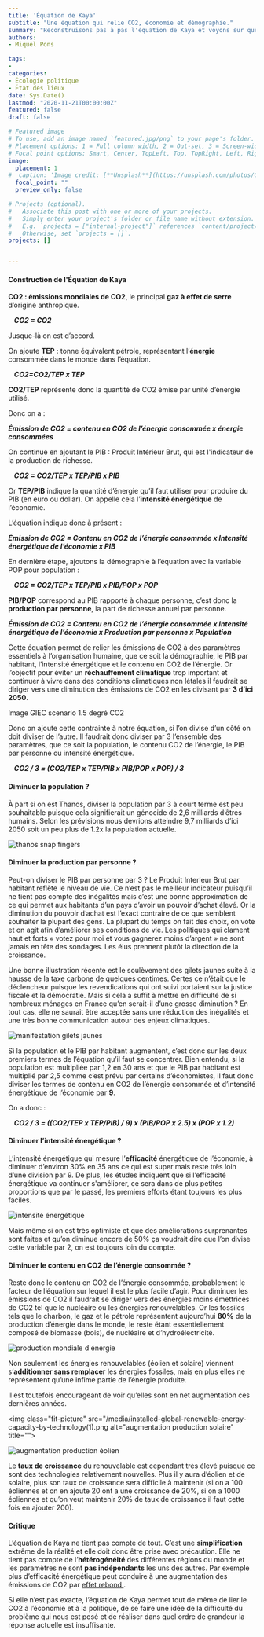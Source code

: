 ```yaml
---
title: 'Équation de Kaya'
subtitle: "Une équation qui relie CO2, économie et démographie."
summary: "Reconstruisons pas à pas l'équation de Kaya et voyons sur quelles variables nous avons de la marge de manoeuvre pour éviter le réchauffement climatique."
authors:
- Miquel Pons

tags:
- 
categories:
- Écologie politique
- État des lieux
date: Sys.Date()
lastmod: "2020-11-21T00:00:00Z"
featured: false
draft: false

# Featured image
# To use, add an image named `featured.jpg/png` to your page's folder.
# Placement options: 1 = Full column width, 2 = Out-set, 3 = Screen-width
# Focal point options: Smart, Center, TopLeft, Top, TopRight, Left, Right, BottomLeft, Bottom, BottomRight
image:
  placement: 1
#  caption: 'Image credit: [**Unsplash**](https://unsplash.com/photos/CpkOjOcXdUY)'
  focal_point: ""
  preview_only: false

# Projects (optional).
#   Associate this post with one or more of your projects.
#   Simply enter your project's folder or file name without extension.
#   E.g. `projects = ["internal-project"]` references `content/project/deep-learning/index.md`.
#   Otherwise, set `projects = []`.
projects: []


---
```


#### Construction de l'Équation de Kaya

**CO2 : émissions mondiales de CO2**, le principal **gaz à effet de serre** d’origine anthropique.

&nbsp;&nbsp;&nbsp;***CO2 = CO2***

Jusque-là on est d’accord. 

On ajoute **TEP** : tonne équivalent pétrole, représentant l’**énergie** consommée dans le monde dans l’équation.

&nbsp;&nbsp;&nbsp;***CO2=CO2/TEP x TEP***

**CO2/TEP** représente donc la quantité de CO2 émise par unité d’énergie utilisé.

Donc on a :

***Émission de CO2 = contenu en CO2 de l’énergie consommée x énergie consommées***

On continue en ajoutant le PIB : Produit Intérieur Brut, qui est l'indicateur de la production de richesse.

&nbsp;&nbsp;&nbsp;***CO2 = CO2/TEP x TEP/PIB x PIB***

Or **TEP/PIB** indique la quantité d’énergie qu’il faut utiliser pour produire du PIB (en euro ou dollar). On appelle cela l’**intensité énergétique** de l’économie.

L’équation indique donc à présent :

***Émission de CO2 = Contenu en CO2 de l’énergie consommée x Intensité énergétique de l’économie x PIB***

En dernière étape, ajoutons la démographie à l’équation avec la variable POP pour population :

&nbsp;&nbsp;&nbsp;***CO2 = CO2/TEP x TEP/PIB x PIB/POP x POP***

**PIB/POP** correspond au PIB rapporté à chaque personne, c’est donc la **production par personne**, la part de richesse annuel par personne. 

***Émission de CO2 = Contenu en CO2 de l’énergie consommée x Intensité énergétique de l’économie x Production par personne x Population***

Cette équation permet de relier les émissions de CO2 à des paramètres essentiels à l’organisation humaine, que ce soit la démographie, le PIB par habitant, l’intensité énergétique et le contenu en CO2 de l’énergie. Or l’objectif pour éviter un **réchauffement climatique** trop important et continuer à vivre dans des conditions climatiques non létales il faudrait se diriger vers une diminution des émissions de CO2 en les divisant par **3 d’ici 2050**. 

Image GIEC scenario 1.5 degré CO2

Donc on ajoute cette contrainte à notre équation, si l’on divise d’un côté on doit diviser de l’autre. Il faudrait donc diviser par 3 l’ensemble des paramètres, que ce soit la population, le contenu CO2 de l’énergie, le PIB par personne ou intensité énergétique. 

&nbsp;&nbsp;&nbsp;***CO2 / 3 = (CO2/TEP x TEP/PIB x PIB/POP x POP) / 3***

#### Diminuer la population ?
À part si on est Thanos, diviser la population par 3 à court terme est peu souhaitable puisque cela signifierait un génocide de 2,6 milliards d’êtres humains. Selon les prévisions nous devrions atteindre 9,7 milliards d’ici 2050 soit un peu plus de 1.2x la population actuelle. 

<img class="fit-picture" 
    src="/media/thanos snap.jpg"
    alt="thanos snap fingers"
    title=""> 

#### Diminuer la production par personne ?
Peut-on diviser le PIB par personne par 3 ? Le Produit Interieur Brut par habitant reflète le niveau de vie. Ce n’est pas le meilleur indicateur puisqu’il ne tient pas compte des inégalités mais c’est une bonne approximation de ce qui permet aux habitants d’un pays d’avoir un pouvoir d’achat élevé. Or la diminution du pouvoir d’achat est l’exact contraire de ce que semblent souhaiter la plupart des gens. La plupart du temps on fait des choix, on vote et on agit afin d’améliorer ses conditions de vie. Les politiques qui clament haut et forts « votez pour moi et vous gagnerez moins d’argent » ne sont jamais en tête des sondages. Les élus prennent plutôt la direction de la croissance.

Une bonne illustration récente est le soulèvement des gilets jaunes suite à la hausse de la taxe carbone de quelques centimes. Certes ce n’était que le déclencheur puisque les revendications qui ont suivi portaient sur la justice fiscale et la démocratie. Mais si cela a suffit à mettre en difficulté de si nombreux ménages en France qu’en serait-il d’une grosse diminution ? En tout cas, elle ne saurait être acceptée sans une réduction des inégalités et une très bonne communication autour des enjeux climatiques. 

<img class="fit-picture" 
    src="/media/Gilets jaunes.jpg"
    alt="manifestation gilets jaunes"
    title="Eric FEFERBERG"> 

Si la population et le PIB par habitant augmentent, c’est donc sur les deux premiers termes de l’équation qu’il faut se concentrer. Bien entendu, si la population est multipliée par 1,2 en 30 ans et que le PIB par habitant est multiplié par 2,5 comme c’est prévu par certains d’économistes, il faut donc diviser les termes de contenu en CO2 de l’énergie consommée et d’intensité énergétique de l’économie par **9**. 

On a donc : 

&nbsp;&nbsp;&nbsp;***CO2 / 3 = ((CO2/TEP x TEP/PIB) / 9) x (PIB/POP x 2.5) x (POP x 1.2)***

#### Diminuer l’intensité énergétique ?
L’intensité énergétique qui mesure l’**efficacité** énergétique de l’économie, à diminuer d’environ 30% en 35 ans ce qui est super mais reste très loin d’une division par 9. De plus, les études indiquent que si l’efficacité énergétique va continuer s'améliorer, ce sera dans de plus petites proportions que par le passé, les premiers efforts étant toujours les plus faciles. 

<img class="fit-picture" 
    src="/media/energy intensity.PNG"
    alt="intensité énergétique"
    title=""> 

Mais même si on est très optimiste et que des améliorations surprenantes sont faites et qu’on diminue encore de 50% ça voudrait dire que l’on divise cette variable par 2, on est toujours loin du compte. 


#### Diminuer le contenu en CO2 de l’énergie consommée ?

Reste donc le contenu en CO2 de l’énergie consommée, probablement le facteur de l’équation sur lequel il est le plus facile d’agir. Pour diminuer les émissions de CO2 il faudrait se diriger vers des énergies moins émettrices de CO2 tel que le nucléaire ou les énergies renouvelables. Or les fossiles tels que le charbon, le gaz et le pétrole représentent aujourd’hui **80%** de la production d’énergie dans le monde, le reste étant essentiellement composé de biomasse (bois), de nucléaire et d’hydroélectricité. 

<img class="fit-picture" 
    src="/media/global-primary-energy.png"
    alt="production mondiale d'énergie"
    title=""> 

Non seulement les énergies renouvelables (éolien et solaire) viennent s’**additionner sans remplacer** les énergies fossiles, mais en plus elles ne représentent qu’une infime partie de l’énergie produite.

Il est toutefois encourageant de voir qu’elles sont en net augmentation ces dernières années.


<img class="fit-picture" 
    src="/media/installed-global-renewable-energy-capacity-by-technology(1).png
    alt="augmentation production solaire"
    title=""> 


<img class="fit-picture" 
    src="/media/installed-global-renewable-energy-capacity-by-technology.png"
    alt="augmentation production éolien"
    title=""> 
    
Le **taux de croissance** du renouvelable est cependant très élevé puisque ce sont des technologies relativement nouvelles. Plus il y aura d’éolien et de solaire, plus son taux de croissance sera difficile à maintenir (si on a 100 éoliennes et on en ajoute 20 ont a une croissance de 20%, si on a 1000 éoliennes et qu’on veut maintenir 20% de taux de croissance il faut cette fois en ajouter 200). 

#### Critique

L’équation de Kaya ne tient pas compte de tout. C’est une **simplification** extrême de la réalité et elle doit donc être prise avec précaution. Elle ne tient pas compte de l’**hétérogénéité** des différentes régions du monde et les paramètres ne sont **pas indépendants** les uns des autres. Par exemple plus d’efficacité énergétique peut conduire à une augmentation des émissions de CO2 par <a href="https://ecologieetentropie.netlify.app/post/effet-rebond">effet rebond </a>.

Si elle n’est pas exacte, l’équation de Kaya permet tout de même de lier le CO2 à l’économie et à la politique, de se faire une idée de la difficulté du problème qui nous est posé et de réaliser dans quel ordre de grandeur la réponse actuelle est insuffisante.

